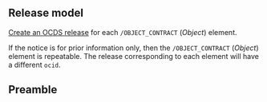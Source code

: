 ## Release model

[Create an OCDS release](../operations#create-a-release) for each `/OBJECT_CONTRACT` (*Object*) element.

If the notice is for prior information only, then the `/OBJECT_CONTRACT` (*Object*) element is repeatable. The release corresponding to each element will have a different `ocid`.

## Preamble
